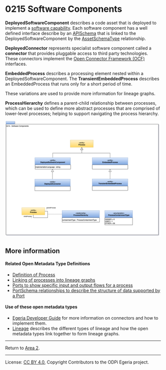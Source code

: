 <!-- SPDX-License-Identifier: CC-BY-4.0 -->
<!-- Copyright Contributors to the ODPi Egeria project. -->

# 0215 Software Components

**DeployedSoftwareComponent** describes a code asset that is deployed to implement a 
[software capability](0042-Software-Server-Capabilities.md).
Each software component has a well defined interface describe by an [APISchema](0536-API-Schemas.md) that is
linked to the DeployedSoftwareComponent by the [AssetSchemaType](0503-Asset-Schema.md) relationship.

**DeployedConnector** represents specialist software component called a
**connector** that provides pluggable access to third party
technologies.  These connectors implement the [Open Connector Framework (OCF)](../../../open-metadata-implementation/frameworks/open-connector-framework)
interfaces.

**EmbeddedProcess** describes a processing element nested within a DeployedSoftwareComponent.
The **TransientEmbeddedProcess** describes an EmbeddedProcess that runs only for a short period of time.

These variations are used to provide more information for lineage graphs.

**ProcessHierarchy** defines a parent-child relationship between processes, which can be used to define
more abstract processes that are comprised of lower-level processes; helping to support navigating
the process hierarchy.

![UML](0215-Software-Components.png#pagewidth)



## More information

#### Related Open Metadata Type Definitions

* [Definition of Process](0010-Base-Model.md)
* [Linking of processes into lineage graphs](Area-7-models.md)
* [Ports to show specific input and output flows for a process](0217-Ports.md)
* [PortSchema relationships to describe the structure of data supported by a Port](0520-Process-Schemas.md)


#### Use of these open metadata types

* [Egeria Developer Guide](../developer-guide) for more information on connectors and how to implement them.
* [Lineage](../lineage) describes the different types of lineage and how the open metadata types link
together to form lineage graphs.

----
Return to [Area 2](Area-2-models.md).

----
License: [CC BY 4.0](https://creativecommons.org/licenses/by/4.0/),
Copyright Contributors to the ODPi Egeria project.